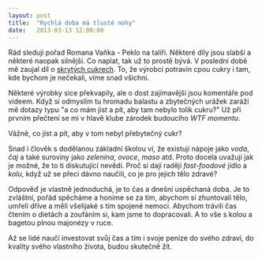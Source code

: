 ```yaml
---
layout: post
title:  "Rychlá doba má tlusté nohy"
date:   2013-03-13 12:00:00
---
```

Rád sleduji pořad Romana Vaňka - Peklo na talíři. Některé díly jsou slabší a některé naopak silnější. Co naplat, tak už to prostě bývá. V poslední době mě zaujal díl o <a href="http://www.stream.cz/peklonataliri/798224-peklo-na-taliri-skryte-cukry" title="Peklo na talíři - skryté cukry">skrytých cukrech</a>. To, že výrobci potravin cpou cukry i tam, kde bychom je nečekali, víme snad všichni.

Některé výrobky sice překvapily, ale o dost zajímavější jsou komentáře pod videem. Když si odmyslím tu hromadu balastu a zbytečných urážek zaráží mě dotazy typu "a co mám jíst a pít, aby tam nebylo tolik cukru?" Už při prvním přečtení se mi v hlavě klube zárodek budoucího *WTF momentu*.

Vážně, co jíst a pít, aby v tom nebyl přebytečný cukr?

Snad i člověk s dodělanou základní školou ví, že existují nápoje jako *voda*, *čaj* a také suroviny jako *zelenina*, *ovoce*, *maso* atd. Proto docela uvažuji jak je možné, že to ti diskutující nevědí. Proč si dají raději *fast-foodové* jídlo a *kolu*, když už se přeci dávno naučili, co je pro jejich tělo zdravé?

Odpověď je vlastně jednoduchá, je to čas a dnešní uspěchaná doba. Je to zvláštní, pořád spěcháme a honíme se za tím, abychom si zhuntovali tělo, umřeli dříve a měli všelijaké s tím spojené nemoci. Abychom trávili čas čtením o dietách a zoufáním si, kam jsme to dopracovali. A to vše s kolou a bagetou plnou majonézy v ruce.

Až se lidé naučí investovat svůj čas a tím i svoje peníze do svého zdraví, do kvality svého vlastního života, budou skutečně žít.